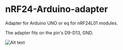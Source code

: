 nRF24-Arduino-adapter
=====================

Adapter for Arduino UNO or eq for nRF24L01 modules.

The adapter fits on the pin's D9-D13, GND.

![Alt text](/../MatsK/nRF24-Arduino-adapter/blob/master/nRF24-Arduino-Adapter-Fritzing.png?raw=true "")
